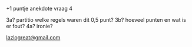 +1 puntje anekdote vraag 4

3a? partitio welke regels waren dit 0,5 punt?
3b? hoeveel punten en wat is er fout?
4a? ironie?

lazlogreat@gmail.com
